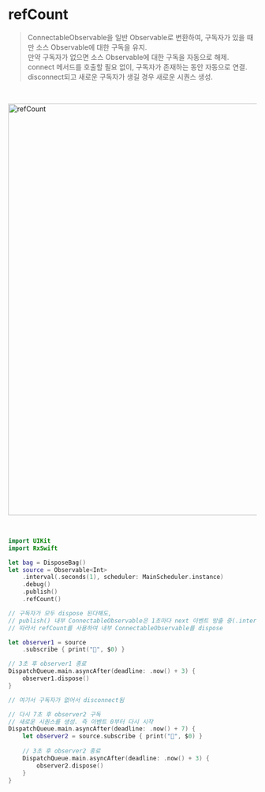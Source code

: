 refCount
========

> ConnectableObservable을 일반 Observable로 변환하여, 구독자가 있을 때만 소스 Observable에 대한 구독을 유지.  
> 만약 구독자가 없으면 소스 Observable에 대한 구독을 자동으로 해제.  
> connect 메서드를 호출할 필요 없이, 구독자가 존재하는 동안 자동으로 연결.  
> disconnect되고 새로운 구독자가 생길 경우 새로운 시퀀스 생성.  

&nbsp;

<img width="835" alt="refCount" src="https://github.com/user-attachments/assets/27d91a0c-98e8-4376-ad55-f4f62798a02a">

&nbsp;

```swift
import UIKit
import RxSwift

let bag = DisposeBag()
let source = Observable<Int>
    .interval(.seconds(1), scheduler: MainScheduler.instance)
    .debug()
    .publish()
    .refCount()

// 구독자가 모두 dispose 된다해도,
// publish() 내부 ConnectableObservable은 1초마다 next 이벤트 방출 중(.interval)
// 따라서 refCount를 사용하여 내부 ConnectableObservable를 dispose

let observer1 = source
    .subscribe { print("🔵", $0) }

// 3초 후 observer1 종료
DispatchQueue.main.asyncAfter(deadline: .now() + 3) {
    observer1.dispose()
}

// 여기서 구독자가 없어서 disconnect됨

// 다시 7초 후 observer2 구독
// 새로운 시퀀스를 생성. 즉 이벤트 0부터 다시 시작
DispatchQueue.main.asyncAfter(deadline: .now() + 7) {
    let observer2 = source.subscribe { print("🔴", $0) }
    
    // 3초 후 observer2 종료
    DispatchQueue.main.asyncAfter(deadline: .now() + 3) {
        observer2.dispose()
    }
}
```
